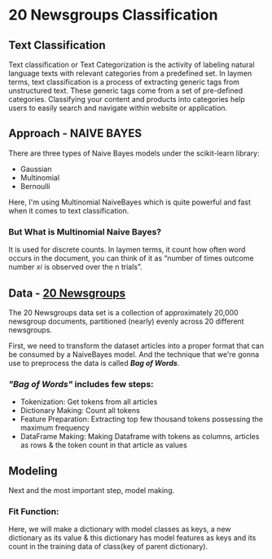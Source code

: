 # 20 Newsgroups Classification

## Text Classification
Text classification or Text Categorization is the activity of labeling natural language texts with relevant categories from a predefined set. In laymen terms, text classification is a process of extracting generic tags from unstructured text. These generic tags come from a set of pre-defined categories. Classifying your content and products into categories help users to easily search and navigate within website or application.

## Approach - NAIVE BAYES
There are three types of Naive Bayes models under the scikit-learn library:
* Gaussian
* Multinomial
* Bernoulli

Here, I'm using Multinomial NaiveBayes which is quite powerful and fast when it comes to text classification.
### But What is Multinomial Naive Bayes? 
It is used for discrete counts. In laymen terms, it count how often word occurs in the document, you can think of it as “number of times outcome number 𝑥𝑖 is observed over the n trials”.

## Data - [20 Newsgroups](http://archive.ics.uci.edu/ml/datasets/Twenty+Newsgroups)
The 20 Newsgroups data set is a collection of approximately 20,000 newsgroup documents, partitioned (nearly) evenly across 20 different newsgroups.

First, we need to transform the dataset articles into a proper format that can be consumed by a NaiveBayes model. And the technique that we're gonna use to preprocess the data is called ***Bag of Words***.
### ***"Bag of Words"*** includes few steps:
* Tokenization: Get tokens from all articles
* Dictionary Making: Count all tokens
* Feature Preparation: Extracting top few thousand tokens possessing the maximum frequency
* DataFrame Making: Making Dataframe with tokens as columns, articles as rows & the token count in that article as values

## Modeling
Next and the most important step, model making.
### Fit Function: 
Here, we will make a dictionary with model classes as keys, a new dictionary as its value & this dictionary has model features as keys and its count in the training data of class(key of parent dictionary).

